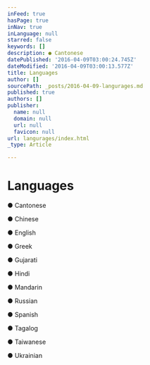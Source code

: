 ```yaml
---
inFeed: true
hasPage: true
inNav: true
inLanguage: null
starred: false
keywords: []
description: ● Cantonese
datePublished: '2016-04-09T03:00:24.745Z'
dateModified: '2016-04-09T03:00:13.577Z'
title: Languages
author: []
sourcePath: _posts/2016-04-09-langurages.md
published: true
authors: []
publisher:
  name: null
  domain: null
  url: null
  favicon: null
url: langurages/index.html
_type: Article

---
```

# Languages

● Cantonese

● Chinese

● English

● Greek

● Gujarati

● Hindi

● Mandarin

● Russian

● Spanish

● Tagalog

● Taiwanese

● Ukrainian